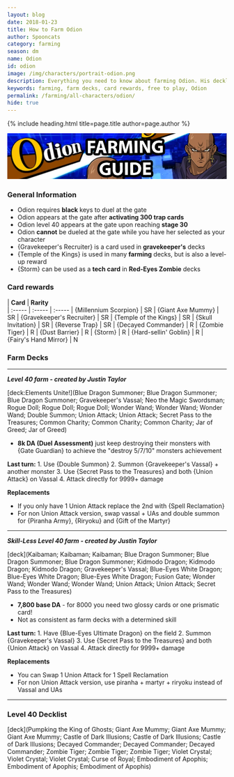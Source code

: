 ```yaml
---
layout: blog
date: 2018-01-23
title: How to Farm Odion
author: Spooncats
category: farming
season: dm
name: Odion
id: odion
image: /img/characters/portrait-odion.png
description: Everything you need to know about farming Odion. His decklists, card rewards, top level farm decks with strategy information and free to play card replacements. This article will help you farm Odion as efficient as possible.
keywords: farming, farm decks, card rewards, free to play, Odion
permalink: /farming/all-characters/odion/
hide: true
---
```


{% include heading.html title=page.title author=page.author %}

![Odion Banner](/img/content/events/odion.png/)

### General Information
* Odion requires **black** keys to duel at the gate
* Odion appears at the gate after **activating 300 trap cards**
* Odion level 40 appears at the gate upon reaching **stage 30**
* Odion **cannot** be dueled at the gate while you have her selected as your character
* {Gravekeeper's Recruiter} is a card used in **gravekeeper's** decks
* {Temple of the Kings} is used in many **farming** decks, but is also a level-up reward
* {Storm} can be used as a **tech card** in **Red-Eyes Zombie** decks

### Card rewards

| **Card** |  **Rarity**  
| :----- | :----- | :----- 
| {Millennium Scorpion} | SR
| {Giant Axe Mummy} | SR
| {Gravekeeper's Recruiter} | SR
| {Temple of the Kings} | SR
| {Skull Invitation} | SR
| {Reverse Trap} | SR
| {Decayed Commander} | R
| {Zombie Tiger} | R
| {Dust Barrier} | R
| {Storm} | R
| {Hard-sellin' Goblin} | R
| {Fairy's Hand Mirror} | N


### Farm Decks
---
***Level 40 farm - created by Justin Taylor***

[deck:Elements Unite!](Blue Dragon Summoner; Blue Dragon Summoner; Blue Dragon Summoner; Gravekeeper's Vassal; Neo the Magic Swordsman; Rogue Doll; Rogue Doll; Rogue Doll; Wonder Wand; Wonder Wand; Wonder Wand; Double Summon; Union Attack; Union Attack; Secret Pass to the Treasures; Common Charity; Common Charity; Common Charity; Jar of Greed; Jar of Greed)


* **8k DA (Duel Assessment)** just keep destroying their monsters with {Gate Guardian} to achieve the "destroy 5/7/10" monsters achievement

**Last turn:** 
		1. Use {Double Summon}
		2. Summon {Gravekeeper's Vassal} + another monster
		3. Use {Secret Pass to the Treasures} and both {Union Attack} on Vassal 
		4. Attack directly for 9999+ damage
	
**Replacements**
* If you only have 1 Union Attack replace the 2nd with {Spell Reclamation}
* For non Union Attack version, swap vassal + UAs and double summon for {Piranha Army}, {Riryoku} and {Gift of the Martyr}
---
***Skill-Less Level 40 farm - created by Justin Taylor***

[deck](Kaibaman; Kaibaman; Kaibaman; Blue Dragon Summoner; Blue Dragon Summoner; Blue Dragon Summoner; Kidmodo Dragon; Kidmodo Dragon; Kidmodo Dragon; Gravekeeper's Vassal; Blue-Eyes White Dragon; Blue-Eyes White Dragon; Blue-Eyes White Dragon; Fusion Gate; Wonder Wand; Wonder Wand; Wonder Wand; Union Attack; Union Attack; Secret Pass to the Treasures)

* **7,800 base DA** - for 8000 you need two glossy cards or one prismatic card!
* Not as consistent as farm decks with a determined skill

**Last turn:** 
		1. Have {Blue-Eyes Ultimate Dragon} on the field
		2. Summon {Gravekeeper's Vassal} 
		3. Use {Secret Pass to the Treasures} and both {Union Attack} on Vassal 
		4. Attack directly for 9999+ damage
 
**Replacements**
* You can Swap 1 Union Attack for 1 Spell Reclamation
* For non Union Attack version, use piranha + martyr + riryoku instead of Vassal and UAs

---

### Level 40 Decklist

[deck](Pumpking the King of Ghosts; Giant Axe Mummy; Giant Axe Mummy; Giant Axe Mummy; Castle of Dark Illusions; Castle of Dark Illusions; Castle of Dark Illusions; Decayed Commander; Decayed Commander; Decayed Commander; Zombie Tiger; Zombie Tiger; Zombie Tiger; Violet Crystal; Violet Crystal; Violet Crystal; Curse of Royal; Embodiment of Apophis; Embodiment of Apophis; Embodiment of Apophis)
